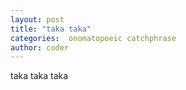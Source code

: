 ```yaml
---
layout: post
title: "taka taka"
categories:  onomatopoeic catchphrase
author: coder
---
```


taka taka taka
